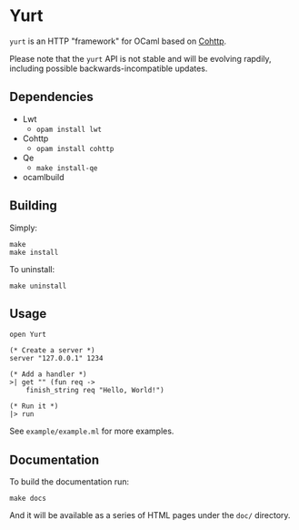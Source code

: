 Yurt
====

`yurt` is an HTTP "framework" for OCaml based on [Cohttp](https://github.com/mirage/ocaml-cohttp).

Please note that the `yurt` API is not stable and will be evolving rapdily, including possible backwards-incompatible updates.

## Dependencies

- Lwt
    - `opam install lwt`
- Cohttp
    - `opam install cohttp`
- Qe
    - `make install-qe`
- ocamlbuild

## Building

Simply:

    make
    make install

To uninstall:

    make uninstall

## Usage

    open Yurt

    (* Create a server *)
    server "127.0.0.1" 1234

    (* Add a handler *)
    >| get "" (fun req ->
        finish_string req "Hello, World!")

    (* Run it *)
    |> run

See `example/example.ml` for more examples.

## Documentation

To build the documentation run:

    make docs

And it will be available as a series of HTML pages under the `doc/` directory.


